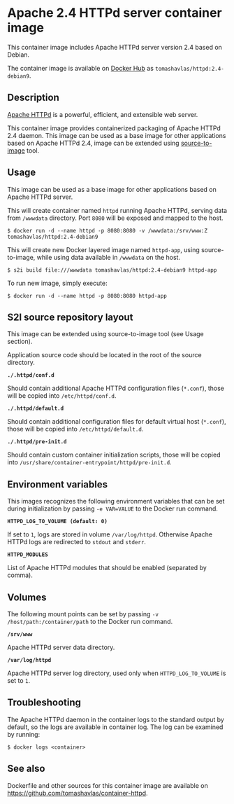 Apache 2.4 HTTPd server container image
=======================================

This container image includes Apache HTTPd server version 2.4 based on Debian.

The container image is available on [Docker Hub](https://hub.docker.com/r/tomashavlas/httpd) as
`tomashavlas/httpd:2.4-debian9`.


Description
-----------

[Apache HTTPd](https://httpd.apache.org) is a powerful, efficient, and extensible web server.

This container image provides containerized packaging of Apache HTTPd 2.4 daemon.
This image can be used as a base image for other applications based on Apache HTTPd 2.4, 
image can be extended using [source-to-image](https://github.com/openshift/source-to-image) tool.


Usage
-----

This image can be used as a base image for other applications based on Apache HTTPd server.

This will create container named `httpd` running Apache HTTPd, serving data from `/wwwdata` directory.
Port `8080` will be exposed and mapped to the host.

```
$ docker run -d --name httpd -p 8080:8080 -v /wwwdata:/srv/www:Z tomashavlas/httpd:2.4-debian9
```

This will create new Docker layered image named `httpd-app`, using source-to-image, while using data available in `/wwwdata` on the host.

```
$ s2i build file:///wwwdata tomashavlas/httpd:2.4-debian9 httpd-app
```

To run new image, simply execute:

```
$ docker run -d --name httpd -p 8080:8080 httpd-app
```


S2I source repository layout
----------------------------

This image can be extended using source-to-image tool (see Usage section).

Application source code should be located in the root of the source directory.

**`./.httpd/conf.d`**

Should contain additional Apache HTTPd configuration files (`*.conf`), those will be copied into `/etc/httpd/conf.d`.

**`./.httpd/default.d`**

Should contain additional configuration files for default virtual host (`*.conf`), those will be copied into `/etc/httpd/default.d`.

**`./.httpd/pre-init.d`**

Should contain custom container initialization scripts, those will be copied into `/usr/share/container-entrypoint/httpd/pre-init.d`.


Environment variables
---------------------

This images recognizes the following environment variables that can be set during initialization by passing `-e VAR=VALUE` to the Docker run command.

**`HTTPD_LOG_TO_VOLUME (default: 0)`**

If set to `1`, logs are stored in volume `/var/log/httpd`. Otherwise Apache HTTPd logs are redirected to `stdout` and `stderr`.

**`HTTPD_MODULES`**

List of Apache HTTPd modules that should be enabled (separated by comma).


Volumes
-------

The following mount points can be set by passing `-v /host/path:/container/path` to the Docker run command.

**`/srv/www`**

Apache HTTPd server data directory.

**`/var/log/httpd`**

Apache HTTPd server log directory, used only when `HTTPD_LOG_TO_VOLUME` is set to `1`.


Troubleshooting
---------------

The Apache HTTPd daemon in the container logs to the standard output by default, so the logs are available in container log.
The log can be examined by running:

```
$ docker logs <container>
```


See also
--------

Dockerfile and other sources for this container image are available on https://github.com/tomashavlas/container-httpd.
